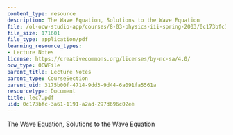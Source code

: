 ```yaml
---
content_type: resource
description: The Wave Equation, Solutions to the Wave Equation
file: /ol-ocw-studio-app/courses/8-03-physics-iii-spring-2003/0c173bfc3a611191a2ad297d696c02ee_lec7.pdf
file_size: 171601
file_type: application/pdf
learning_resource_types:
- Lecture Notes
license: https://creativecommons.org/licenses/by-nc-sa/4.0/
ocw_type: OCWFile
parent_title: Lecture Notes
parent_type: CourseSection
parent_uid: 3175b00f-4714-9dd3-9d44-6a091fa5561a
resourcetype: Document
title: lec7.pdf
uid: 0c173bfc-3a61-1191-a2ad-297d696c02ee
---
```

The Wave Equation, Solutions to the Wave Equation